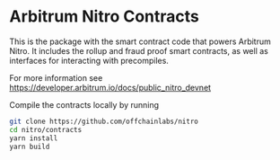 # Arbitrum Nitro Contracts

This is the package with the smart contract code that powers Arbitrum Nitro.
It includes the rollup and fraud proof smart contracts, as well as interfaces for interacting with precompiles.

For more information see https://developer.arbitrum.io/docs/public_nitro_devnet


Compile the contracts locally by running
```bash
git clone https://github.com/offchainlabs/nitro
cd nitro/contracts
yarn install
yarn build
```
